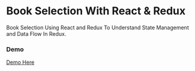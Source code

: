 # Book Selection With React & Redux

Book Selection Using React and Redux To Understand State Management and Data Flow In Redux.

### Demo

[Demo Here](https://shindesharad71.github.io/React-Redux-BookLibrary/)